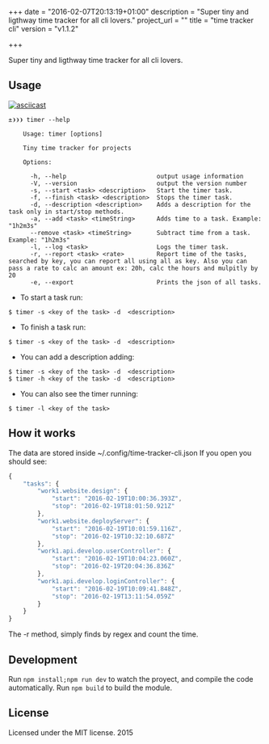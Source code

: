 +++
date = "2016-02-07T20:13:19+01:00"
description = "Super tiny and ligthway time tracker for all cli lovers."
project_url = ""
title = "time tracker cli"
version = "v1.1.2"

+++

Super tiny and ligthway time tracker for all cli lovers.

## Usage

[![asciicast](https://asciinema.org/a/dzegwhnwxvv28q84u8uvsgyas.png)](https://asciinema.org/a/dzegwhnwxvv28q84u8uvsgyas)

```
±❩❩❩ timer --help

    Usage: timer [options]

    Tiny time tracker for projects

    Options:

      -h, --help                         output usage information
      -V, --version                      output the version number
      -s, --start <task> <description>   Start the timer task.
      -f, --finish <task> <description>  Stops the timer task.
      -d, --description <description>    Adds a description for the task only in start/stop methods.
      -a, --add <task> <timeString>      Adds time to a task. Example: "1h2m3s"
      --remove <task> <timeString>       Subtract time from a task. Example: "1h2m3s"
      -l, --log <task>                   Logs the timer task.
      -r, --report <task> <rate>         Report time of the tasks, searched by key, you can report all using all as key. Also you can pass a rate to calc an amount ex: 20h, calc the hours and mulpitly by 20
      -e, --export                       Prints the json of all tasks.
```

- To start a task run:
```
$ timer -s <key of the task> -d  <description>
```
- To finish a task run:
```
$ timer -s <key of the task> -d  <description>
```
- You can add a description adding:
```
$ timer -s <key of the task> -d  <description>
$ timer -h <key of the task> -d  <description>
```
- You can also see the timer running:
```
$ timer -l <key of the task>
```
## How it works
The data are stored inside ~/.config/time-tracker-cli.json
If you open you should see:

```javascript
{
	"tasks": {
		"work1.website.design": {
			"start": "2016-02-19T10:00:36.393Z",
			"stop": "2016-02-19T18:01:50.921Z"
		},
		"work1.website.deployServer": {
			"start": "2016-02-19T10:01:59.116Z",
			"stop": "2016-02-19T10:32:10.687Z"
		},
		"work1.api.develop.userController": {
			"start": "2016-02-19T10:04:23.060Z",
			"stop": "2016-02-19T20:04:36.836Z"
		},
		"work1.api.develop.loginController": {
			"start": "2016-02-19T10:09:41.848Z",
			"stop": "2016-02-19T13:11:54.059Z"
		}
	}
}
```

The -r method, simply finds by regex and count the time.

## Development

Run ```npm install;npm run dev``` to watch the proyect, and compile the code automatically.
Run ```npm build``` to build the module.

## License
Licensed under the MIT license. 2015
